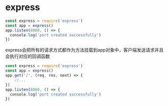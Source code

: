 # express

```js
const express = require('express')
const app = express()
app.listen(8080, () => {
  console.log('port created successfully')
})
```
express会把所有的请求方式都作为方法挂载到app对象中，客户端发送请求并且会执行对应的回调函数
```js
const express = require('express')
const app = express()
app.get('/', (req, res, next) => {
    //...
})
app.listen(8080, () => {
  console.log('port created successfully')
})
```
